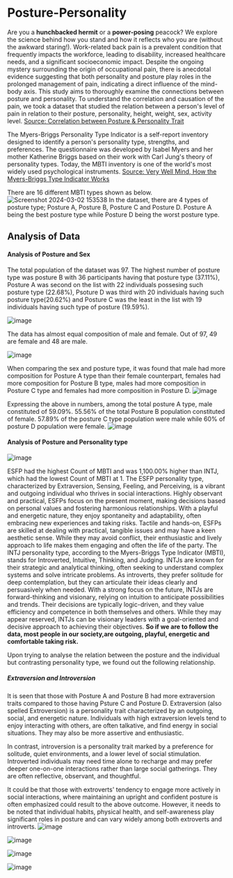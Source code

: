 # Posture-Personality

Are you a **hunchbacked hermit** or a **power-posing** peacock? We explore the science behind how you stand and how it reflects who you are (without the awkward staring!). 
Work-related back pain is a prevalent condition that frequently impacts the workforce, leading to disability, increased healthcare needs, and a significant socioeconomic impact. Despite the ongoing mystery surrounding the origin of occupational pain, there is anecdotal evidence suggesting that both personality and posture play roles in the prolonged management of pain, indicating a direct influence of the mind-body axis. This study aims to thoroughly examine the connections between posture and personality.
To understand the correlation and causation of the pain, we took a dataset that studied the relation between a person's level of pain in relation to their posture, personality, height, weight, sex, activity level. [Source: Correlation between Posture & Personality Trait](https://www.kaggle.com/datasets/dhanasekarjaisankar/correlation-between-posture-personality-trait)

The Myers-Briggs Personality Type Indicator is a self-report inventory designed to identify a person's personality type, strengths, and preferences. The questionnaire was developed by Isabel Myers and her mother Katherine Briggs based on their work with Carl Jung's theory of personality types. Today, the MBTI inventory is one of the world's most widely used psychological instruments. [Source: Very Well Mind, How the Myers-Briggs Type Indicator Works](https://www.verywellmind.com/the-myers-briggs-type-indicator-2795583)

There are 16 different MBTI types shown as below.![Screenshot 2024-03-02 153538](https://github.com/sayamathema/posture-personality/assets/110393954/0226b16e-c102-4b01-b4a4-f4ff489bbd3e)
In the dataset, there are 4 types of posture type; Posture A, Posture B, Posture C and Posture D. Posture A being the best posture type while Posture D being the worst posture type. 
## Analysis of Data 
#### Analysis of Posture and Sex
The total population of the dataset was 97. The highest number of posture type was posture B with 36 participants having that posture type (37.11%), Posture A was second on the list with 22 individuals possesing such posture type (22.68%), Psoture D was third with 20 individuals having such posture type(20.62%) and Posture C was the least in the list with 19 individuals having such type of posture (19.59%). 

![image](https://github.com/sayamathema/posture-personality/assets/110393954/0ad0ee02-21f3-4aa9-b76a-fb8b903e55b6)

The data has almost equal composition of male and female. Out of 97, 49 are female and 48 are male. 

![image](https://github.com/sayamathema/posture-personality/assets/110393954/35050c7e-76d7-4cb9-8d28-3c2a10ede0a1)

When comparing the sex and posture type, it was found that male had more composition for Posture A type than their female counterpart, females had more composition for Posture B type, males had more composition in Posture C type and females had more composition in Posture D.
![image](https://github.com/sayamathema/posture-personality/assets/110393954/56c7ae1e-4db7-4ff3-97d1-408748984308)

Expressing the above in numbers, among the total posture A type, male constituted of 59.09%. 55.56% of the total Posture B population constituted of female. 57.89% of the posture C type population were male while 60% of posture D population were female. 
![image](https://github.com/sayamathema/posture-personality/assets/110393954/0ece7a5b-93f6-42aa-8cc0-07fbafdd280b)


#### Analysis of Posture and Personality type
![image](https://github.com/sayamathema/posture-personality/assets/110393954/2408ec51-cb5d-4928-935f-56c0f42e4769)

ESFP  had the highest Count of MBTI and was 1,100.00% higher than INTJ, which had the lowest Count of MBTI at 1.﻿ The ESFP personality type, characterized by Extraversion, Sensing, Feeling, and Perceiving, is a vibrant and outgoing individual who thrives in social interactions. Highly observant and practical, ESFPs focus on the present moment, making decisions based on personal values and fostering harmonious relationships. With a playful and energetic nature, they enjoy spontaneity and adaptability, often embracing new experiences and taking risks. Tactile and hands-on, ESFPs are skilled at dealing with practical, tangible issues and may have a keen aesthetic sense. While they may avoid conflict, their enthusiastic and lively approach to life makes them engaging and often the life of the party. 
The INTJ personality type, according to the Myers-Briggs Type Indicator (MBTI), stands for Introverted, Intuitive, Thinking, and Judging. INTJs are known for their strategic and analytical thinking, often seeking to understand complex systems and solve intricate problems. As introverts, they prefer solitude for deep contemplation, but they can articulate their ideas clearly and persuasively when needed. With a strong focus on the future, INTJs are forward-thinking and visionary, relying on intuition to anticipate possibilities and trends. Their decisions are typically logic-driven, and they value efficiency and competence in both themselves and others. While they may appear reserved, INTJs can be visionary leaders with a goal-oriented and decisive approach to achieving their objectives.
**So if we are to follow the data, most people in our society,are outgoing, playful, energetic and comfortable taking risk.**

Upon trying to analyse the relation between the posture and the individual but contrasting personality type, we found out the following relationship. 

##### Extraversion and Introversion
It is seen that those with Posture A and Posture B had more extraversion traits compared to those having Psture C and Posture D. 
Extraversion (also spelled Extroversion) is a personality trait characterized by an outgoing, social, and energetic nature. Individuals with high extraversion levels tend to enjoy interacting with others, are often talkative, and find energy in social situations. They may also be more assertive and enthusiastic.

In contrast, introversion is a personality trait marked by a preference for solitude, quiet environments, and a lower level of social stimulation. Introverted individuals may need time alone to recharge and may prefer deeper one-on-one interactions rather than large social gatherings. They are often reflective, observant, and thoughtful.

It could be that those with extroverts' tendency to engage more actively in social interactions, where maintaining an upright and confident posture is often emphasized could result to the above outcome. However, it needs to be noted that individual habits, physical health, and self-awareness play significant roles in posture and can vary widely among both extroverts and introverts.
![image](https://github.com/sayamathema/posture-personality/assets/110393954/38838d12-d83d-43cd-820e-509925a18497)

![image](https://github.com/sayamathema/posture-personality/assets/110393954/75afefe1-e2b5-4de7-bed1-1516e5d096c7)

![image](https://github.com/sayamathema/posture-personality/assets/110393954/5146be51-361d-4929-a403-0852e3e33ae0)


![image](https://github.com/sayamathema/posture-personality/assets/110393954/d376e3a1-c480-4891-bd7a-9c45b904afb8)
